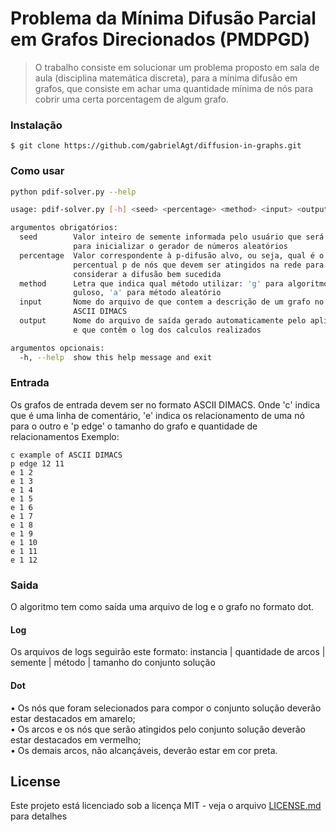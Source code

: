 
# Problema da Mínima Difusão Parcial em Grafos Direcionados (PMDPGD)

> O trabalho consiste em solucionar um problema proposto em sala de aula (disciplina matemática discreta), para a mínima difusão em grafos, que consiste em achar uma quantidade mínima de nós para cobrir uma certa porcentagem de algum grafo.

### Instalação

```
$ git clone https://github.com/gabrielAgt/diffusion-in-graphs.git
```

### Como usar

```sh
python pdif-solver.py --help

usage: pdif-solver.py [-h] <seed> <percentage> <method> <input> <output>

argumentos obrigatórios:
  seed        Valor inteiro de semente informada pelo usuário que será usada
              para inicializar o gerador de números aleatórios
  percentage  Valor correspondente à p-difusão alvo, ou seja, qual é o valor
              percentual p de nós que devem ser atingidos na rede para
              considerar a difusão bem sucedida
  method      Letra que indica qual método utilizar: 'g' para algoritmo
              guloso, 'a' para método aleatório
  input       Nome do arquivo de que contem a descrição de um grafo no formato
              ASCII DIMACS
  output      Nome do arquivo de saída gerado automaticamente pelo aplicativo
              e que contêm o log dos calculos realizados

argumentos opcionais:
  -h, --help  show this help message and exit
```

### Entrada

Os grafos de entrada devem ser no formato ASCII DIMACS. Onde 'c' indica que é uma linha de comentário, 'e' indica os relacionamento de uma nó para o outro e 'p edge' o tamanho do grafo e quantidade de relacionamentos 
Exemplo:

```
c example of ASCII DIMACS
p edge 12 11
e 1 2 
e 1 3
e 1 4 
e 1 5 
e 1 6 
e 1 7 
e 1 8 
e 1 9 
e 1 10 
e 1 11 
e 1 12
```

### Saida

O algoritmo tem como saída uma arquivo de log e o grafo no formato dot.

#### Log
Os arquivos de logs seguirão este formato:
instancia | quantidade de arcos | semente | método | tamanho do conjunto solução 

#### Dot
• Os nós que foram selecionados para compor o conjunto solução deverão estar destacados em amarelo;  
• Os arcos e os nós que serão atingidos pelo conjunto solução deverão estar destacados em vermelho;  
• Os demais arcos, não alcançáveis, deverão estar em cor preta.

## License

Este projeto está licenciado sob a licença MIT - veja o arquivo [LICENSE.md](LICENSE.md) para detalhes

